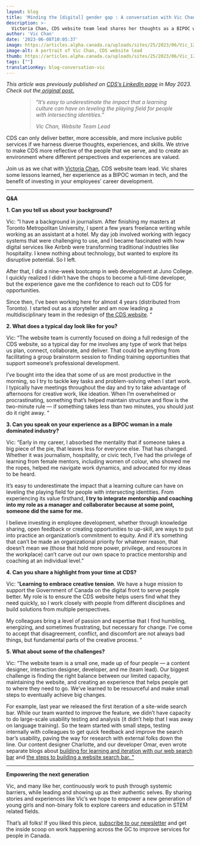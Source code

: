 ```yaml
---
layout: blog
title: 'Minding the [digital] gender gap : A conversation with Vic Chan'
description: >-
  Victoria Chan, CDS website team lead shares her thoughts as a BIPOC woman in tech, on the benefits of investing in employee career development, and more.
author: 'Vic Chan'
date: '2023-06-08T10:05:37'
image: https://articles.alpha.canada.ca/uploads/sites/25/2023/06/Vic_1200X628_FIP_Blog_Post_EN.png
image-alt: A portrait of Vic Chan, CDS website lead
thumb: https://articles.alpha.canada.ca/uploads/sites/25/2023/06/Vic_1200X628_FIP_Blog_Post_EN.png
tags: [""]
translationKey: blog-conversation-vic
---
```


<p class="has-small-font-size"><em>This article was previously published on <a href="https://www.linkedin.com/company/cds-snc/">CDS&#8217;s LinkedIn page</a> in May 2023. Check out the<a href="https://www.linkedin.com/pulse/minding-digital-gender-gap-conversation-vic-chan-cds-snc%3FtrackingId=k2s%252Fb0WsGCcb9nAgPdiDcA%253D%253D/?trackingId=k2s%2Fb0WsGCcb9nAgPdiDcA%3D%3D"> original post.</a></em></p>



<figure class="wp-block-pullquote"><blockquote><p>“<em>It’s easy to underestimate the impact that a learning culture can have on leveling the playing field for people with intersecting identities.</em>” </p><cite>Vic Chan, Website Team Lead</cite></blockquote></figure>



<p>CDS can only deliver better, more accessible, and more inclusive public services if we harness diverse thoughts, experiences, and skills. We strive to make CDS more reflective of the people that we serve, and to create an environment where different perspectives and experiences are valued.&nbsp;</p>



<p>Join us as we chat with&nbsp;<a href="https://www.linkedin.com/in/victoriakaychan?miniProfileUrn=urn%3Ali%3Afs_miniProfile%3AACoAABISlz8Bo1QLOnq6PESSSydbYpBLL2rMKCc">Victoria Chan</a>, CDS website team lead. Vic shares some lessons learned, her experience as a BIPOC woman in tech, and the benefit of investing in your employees’ career development.&nbsp;</p>



<hr class="wp-block-separator has-alpha-channel-opacity" />



<p><strong>Q&amp;A</strong></p>



<p><strong>1. Can you tell us about your background?</strong></p>



<p>Vic: &#8220;I have a background in journalism. After finishing my masters at Toronto Metropolitan University, I spent a few years freelance writing while working as an assistant at a hotel. My day job involved working with legacy systems that were challenging to use, and I became fascinated with how digital services like Airbnb were transforming traditional industries like hospitality. I knew nothing about technology, but wanted to explore its disruptive potential. So I left.&nbsp;</p>



<p>After that, I did a nine-week bootcamp in web development at Juno College. I quickly realized I didn’t have the chops to become a full-time developer, but the experience gave me the confidence to reach out to CDS for opportunities.</p>



<p>Since then, I’ve been working here for almost 4 years (distributed from Toronto). I started out as a storyteller and am now leading a multidisciplinary team in the redesign of&nbsp;<a href="https://digital.canada.ca/?utm_source=linkedin&amp;utm_medium=linkedin&amp;utm_campaign=cds_homepage_en">the CDS website</a>. &#8220;</p>



<p><strong>2. What does a typical day look like for you?</strong></p>



<p>Vic: &#8220;The website team is currently focused on doing a full redesign of the CDS website, so a typical day for me involves any type of work that helps us plan, connect, collaborate, and deliver. That could be anything from facilitating a group brainstorm session to finding training opportunities that support someone’s professional development.&nbsp;</p>



<p>I’ve bought into the idea that some of us are most productive in the morning, so I try to tackle key tasks and problem-solving when I start work. I typically have meetings throughout the day and try to take advantage of afternoons for creative work, like ideation. When I’m overwhelmed or procrastinating, something that’s helped maintain structure and flow is the two-minute rule — if something takes less than two minutes, you should just do it right away.&nbsp;&#8220;</p>



<p><strong>3. Can you speak on your experience as a BIPOC woman in a male dominated industry?</strong></p>



<p>Vic: &#8220;Early in my career, I absorbed the mentality that if someone takes a big piece of the pie, that leaves less for everyone else. That has changed. Whether it was journalism, hospitality, or civic tech, I’ve had the privilege of learning from female mentors, including women of colour, who showed me the ropes, helped me navigate work dynamics, and advocated for my ideas to be heard.&nbsp;</p>



<p>It’s easy to underestimate the impact that a learning culture can have on leveling the playing field for people with intersecting identities. From experiencing its value firsthand, <strong>I try to integrate mentorship and coaching into my role as a manager and collaborator because at some point, someone did the same for me. </strong></p>



<p>I believe investing in employee development, whether through knowledge sharing, open feedback or creating opportunities to up-skill, are ways to put into practice an organization’s commitment to equity. And if it’s something that can’t be made an organizational priority for whatever reason, that doesn’t mean we (those that hold more power, privilege, and resources in the workplace) can’t carve out our own space to practice mentorship and coaching at an individual level.&#8221;</p>



<p><strong>4. Can you share a highlight from your time at CDS?</strong></p>



<p>Vic: &#8220;<strong>Learning to embrace creative tension</strong>. We have a huge mission to support the Government of Canada on the digital front to serve people better. My role is to ensure the CDS website helps users find what they need quickly, so I work closely with people from different disciplines and build solutions from multiple perspectives.&nbsp;</p>



<p>My colleagues bring a level of passion and expertise that I find humbling, energizing, and sometimes frustrating, but necessary for change. I’ve come to accept that disagreement, conflict, and discomfort are not always bad things, but fundamental parts of the creative process. &#8220;</p>



<p><strong>5. What about some of the challenges?</strong></p>



<p>Vic: &#8220;The website team is a small one, made up of four people — a content designer, interaction designer, developer, and me (team lead). Our biggest challenge is finding the right balance between our limited capacity, maintaining the website, and creating an experience that helps people get to where they need to go. We’ve learned to be resourceful and make small steps to eventually achieve big changes.&nbsp;</p>



<p>For example, last year we released the first iteration of a site-wide search bar. While our team wanted to improve the feature, we didn’t have capacity to do large-scale usability testing and analysis (it didn’t help that I was away on language training). So the team started with small steps, testing internally with colleagues to get quick feedback and improve the search bar’s usability, paving the way for research with external folks down the line. Our content designer Charlotte, and our developer Omar, even wrote separate blogs about&nbsp;<a href="https://digital.canada.ca/2022/07/28/building-for-learning-and-iteration-with-our-web-search-bar/?utm_source=linkedin&amp;utm_medium=linkedin&amp;utm_campaign=blog_charlotte_web_en">building for learning and iteration with our web search bar</a>&nbsp;and&nbsp;<a href="https://digital.canada.ca/2022/07/13/helping-people-find-content-how-to-build-a-website-search-bar/?utm_source=linkedin&amp;utm_medium=linkedin&amp;utm_campaign=blog_omar_web_en">the steps to building a website search bar. &#8220;</a></p>



<hr class="wp-block-separator has-alpha-channel-opacity" />



<p><strong>Empowering the next generation&nbsp;</strong></p>



<p>Vic, and many like her, continuously work to push through systemic barriers, while leading and showing up as their authentic selves. By sharing stories and experiences like Vic’s we hope to empower a new generation of young girls and non-binary folk to explore careers and education in STEM related fields.</p>



<p>That’s all folks! If you liked this piece,&nbsp;<a href="https://us15.campaign-archive.com/home/?u=729a207773f7324e217a1d945&amp;id=eb357181d2">subscribe to our newsletter</a>&nbsp;and get the inside scoop on work happening across the GC to improve services for people in Canada.&nbsp;</p>

